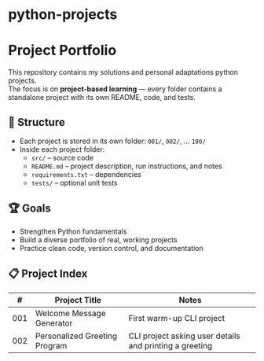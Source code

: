 # python-projects
# Project Portfolio

This repository contains my solutions and personal adaptations python projects.  
The focus is on **project-based learning** — every folder contains a standalone project with its own README, code, and tests.

## 📂 Structure
- Each project is stored in its own folder: `001/`, `002/`, … `100/`
- Inside each project folder:
  - `src/` – source code
  - `README.md` – project description, run instructions, and notes
  - `requirements.txt` – dependencies
  - `tests/` – optional unit tests

## 🏆 Goals
- Strengthen Python fundamentals
- Build a diverse portfolio of real, working projects
- Practice clean code, version control, and documentation

## 📋 Project Index

| #   | Project Title                  | Notes                                                   |
|-----|--------------------------------|---------------------------------------------------------|
| 001 | Welcome Message Generator      | First warm-up CLI project                               |
| 002 | Personalized Greeting Program  | CLI project asking user details and printing a greeting |
